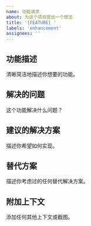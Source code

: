 ```yaml
---
name: 功能请求
about: 为这个项目提出一个想法
title: '[FEATURE] '
labels: 'enhancement'
assignees: ''
---
```

## 功能描述
清晰简洁地描述你想要的功能。
## 解决的问题
这个功能解决什么问题？
## 建议的解决方案
描述你希望如何实现。
## 替代方案
描述你考虑过的任何替代解决方案。
## 附加上下文
添加任何其他上下文或截图。